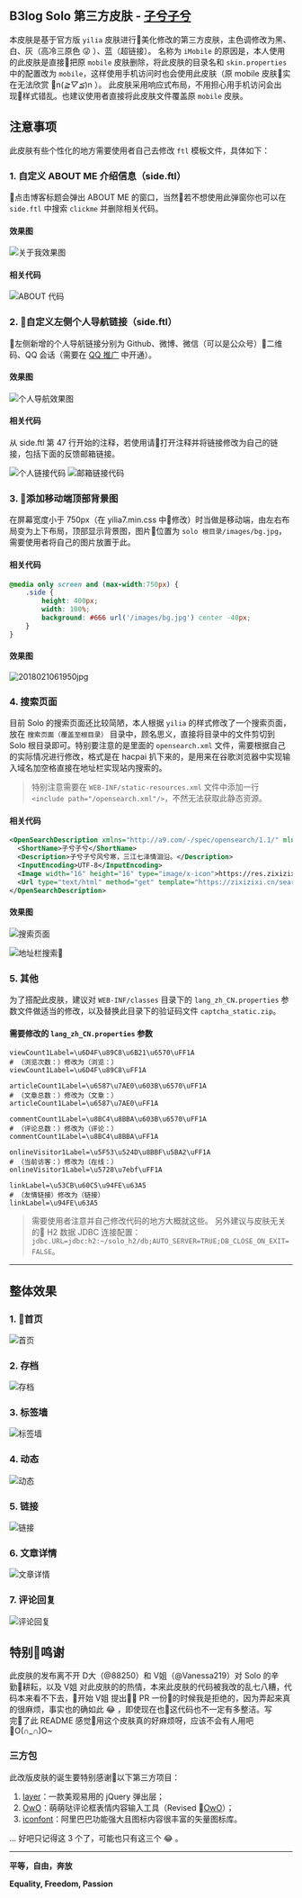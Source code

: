 B3log Solo 第三方皮肤 - [子兮子兮](https://zixizixi.cn/)
----

本皮肤是基于官方版 `yilia` 皮肤进行美化修改的第三方皮肤，主色调修改为黑、白、灰（高冷三原色 😜 ）、蓝（超链接）。
名称为 `iMobile` 的原因是，本人使用的此皮肤是直接把原 `mobile` 皮肤删除，将此皮肤的目录名和 `skin.properties` 中的配置改为 `mobile`，这样使用手机访问时也会使用此皮肤（原 mobile 皮肤实在无法欣赏 n(*≧▽≦*)n ）。
此皮肤采用响应式布局，不用担心用手机访问会出现样式错乱。也建议使用者直接将此皮肤文件覆盖原 `mobile` 皮肤。

## 注意事项
此皮肤有些个性化的地方需要使用者自己去修改 `ftl` 模板文件，具体如下：

### 1. 自定义 ABOUT ME 介绍信息（side.ftl）
点击博客标题会弹出 ABOUT ME 的窗口，当然若不想使用此弹窗你也可以在 `side.ftl` 中搜索 `clickme` 并删除相关代码。
#### 效果图
![关于我效果图](https://img.hacpai.com/file/2018/02/d1f0cb2eff244740a21eace90affe9f3_2018021072535.jpg)

#### 相关代码
![ABOUT 代码](https://img.hacpai.com/file/2018/02/6d3788ea90ad4e1e85133b9f9936948d_2018021073057.jpg)


### 2. 自定义左侧个人导航链接（side.ftl）
左侧新增的个人导航链接分别为 Github、微博、微信（可以是公众号）二维码、QQ 会话（需要在 [QQ 推广](http://shang.qq.com/) 中开通）。
#### 效果图
![个人导航效果图](https://img.hacpai.com/file/2018/02/e768ab16c8fa4a5e976a72107ef8b068_2018021072432.jpg)

#### 相关代码
从 side.ftl 第 47 行开始的注释，若使用请打开注释并将链接修改为自己的链接，包括下面的反馈邮箱链接。

![个人链接代码](https://img.hacpai.com/file/2018/02/0f2b02a43e324dc69d266c5808e49ce2_2018021071729.jpg)
![邮箱链接代码](https://img.hacpai.com/file/2018/02/feb8b75209784dfc93bfa6f1d21add82_2018021072235.jpg)


### 3. 添加移动端顶部背景图
在屏幕宽度小于 750px（在 yilia7.min.css 中修改）时当做是移动端，由左右布局变为上下布局，顶部显示背景图，图片位置为 `solo 根目录/images/bg.jpg`，需要使用者将自己的图片放置于此。

#### 相关代码
``` css
@media only screen and (max-width:750px) {
    .side {
        height: 400px;
        width: 100%;
        background: #666 url('/images/bg.jpg') center -40px;
    }
}
```
#### 效果图
![2018021061950jpg](https://img.hacpai.com/file/2018/02/c2914ca8548b416daf0d0e0b1e277b1a_2018021061950.jpg)


### 4. 搜索页面
目前 Solo 的搜索页面还比较简陋，本人根据 `yilia` 的样式修改了一个搜索页面，放在 `搜索页面（覆盖至根目录）` 目录中，顾名思义，直接将目录中的文件剪切到 Solo 根目录即可。特别要注意的是里面的 `opensearch.xml` 文件，需要根据自己的实际情况进行修改，格式是在 hacpai 扒下来的，是用来在谷歌浏览器中实现输入域名加空格直接在地址栏实现站内搜索的。
> 特别注意需要在 `WEB-INF/static-resources.xml` 文件中添加一行 `<include path="/opensearch.xml"/>`，不然无法获取此静态资源。

#### 相关代码
``` xml
<OpenSearchDescription xmlns="http://a9.com/-/spec/opensearch/1.1/" mlns:moz="http://www.mozilla.org/2006/browser/search/">
  <ShortName>子兮子兮</ShortName>
  <Description>子兮子兮风兮寒，三江七泽情洄沿。</Description>
  <InputEncoding>UTF-8</InputEncoding>
  <Image width="16" height="16" type="image/x-icon">https://res.zixizixi.cn/izcn.png</Image>
  <Url type="text/html" method="get" template="https://zixizixi.cn/search?keyword={searchTerms}"/>
</OpenSearchDescription>
```

#### 效果图
![搜索页面](https://img.hacpai.com/file/2018/02/992d4bef69f0438fbda58c27567ed28f_2018021075045.jpg)

![地址栏搜索](https://img.hacpai.com/file/2018/02/afcdc98999754245a452cc12957cbb23_2018021075206.jpg)

### 5. 其他
为了搭配此皮肤，建议对 `WEB-INF/classes` 目录下的 `lang_zh_CN.properties` 参数文件做适当的修改，以及替换此目录下的验证码文件 `captcha_static.zip`。
#### 需要修改的 `lang_zh_CN.properties` 参数
``` properties
viewCount1Label=\u6D4F\u89C8\u6B21\u6570\uFF1A
# （浏览次数：）修改为（浏览：）
viewCount1Label=\u6D4F\u89C8\uFF1A

articleCount1Label=\u6587\u7AE0\u603B\u6570\uFF1A
# （文章总数：）修改为（文章：）
articleCount1Label=\u6587\u7AE0\uFF1A

commentCount1Label=\u8BC4\u8BBA\u603B\u6570\uFF1A
# （评论总数：）修改为（评论：）
commentCount1Label=\u8BC4\u8BBA\uFF1A

onlineVisitor1Label=\u5F53\u524D\u8BBF\u5BA2\uFF1A
# （当前访客：）修改为（在线：）
onlineVisitor1Label=\u5728\u7ebf\uFF1A

linkLabel=\u53CB\u60C5\u94FE\u63A5
# （友情链接）修改为（链接）
linkLabel=\u94FE\u63A5
```

> 需要使用者注意并自己修改代码的地方大概就这些。 另外建议与皮肤无关的 H2 数据 JDBC 连接配置： `jdbc.URL=jdbc:h2:~/solo_h2/db;AUTO_SERVER=TRUE;DB_CLOSE_ON_EXIT=FALSE`。

----

## 整体效果
### 1. 首页
![首页](https://img.hacpai.com/file/2018/02/2c290b6b56ec46aba5400fdc3004fea2_2018021091348.jpg)

### 2. 存档
![存档](https://img.hacpai.com/file/2018/02/02f347f851514ba28ce5f6db17a12d3a_2018021091449.jpg)

### 3. 标签墙
![标签墙](https://img.hacpai.com/file/2018/02/9201790df35347cd811169036d53095f_2018021091729.jpg)

### 4. 动态
![动态](https://img.hacpai.com/file/2018/02/8c1d4d418849450a99d6ad0741ddf789_2018021091559.jpg)

### 5. 链接
![链接](https://img.hacpai.com/file/2018/02/164358ed23484f53a4f16052a77fcc19_2018021091838.jpg)

### 6. 文章详情
![文章详情](https://img.hacpai.com/file/2018/02/a70e2648ea05409da390fbf47e08e5ef_2018021092013.jpg)

### 7. 评论回复
![评论回复](https://img.hacpai.com/file/2018/02/f1a788a03f1b4366a8ccef3e9d1fb074_2018021092306.jpg)

## 特别鸣谢
此皮肤的发布离不开 D大（@88250）和 V姐（@Vanessa219）对 Solo 的辛勤耕耘，以及 V姐 对此皮肤的的热情，本来此皮肤的代码被我改的乱七八糟，代码本来看不下去，开始 V姐 提出 PR 一份的时候我是拒绝的，因为弄起来真的很麻烦，事实也的确如此 😂 ，即使现在也这代码也不一定有多整洁。写完了此 README 感觉用这个皮肤真的好麻烦呀，应该不会有人用吧 O(∩_∩)O~

### 三方包
此改版皮肤的诞生要特别感谢以下第三方项目：
1. [layer](http://layer.layui.com/)：一款美观易用的 jQuery 弹出层；
2. [OwO](https://github.com/DIYgod/OwO)：萌萌哒评论框表情内容输入工具（Revised [OwO](http://git.itanken.cn/OwO/)）；
3. [iconfont](http://iconfont.cn/)：阿里巴巴功能强大且图标内容很丰富的矢量图标库。

... 好吧只记得这 3 个了，可能也只有这三个 😂 。

----

**平等，自由，奔放**

**Equality, Freedom, Passion**
